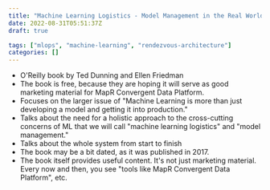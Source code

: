 ```yaml
---
title: "Machine Learning Logistics - Model Management in the Real World"
date: 2022-08-31T05:51:37Z
draft: true

tags: ["mlops", "machine-learning", "rendezvous-architecture"]
categories: []
---
```


- O'Reilly book by Ted Dunning and Ellen Friedman
- The book is free, because they are hoping it will serve as good marketing material for MapR Convergent Data Platform.
- Focuses on the larger issue of "Machine Learning is more than just developing a model and getting it into production."
- Talks about the need for a holistic approach to the cross-cutting concerns of ML that we will call "machine learning logistics" and "model management."
- Talks about the whole system from start to finish
- The book may be a bit dated, as it was published in 2017.
- The book itself provides useful content.  It's not just marketing material.  Every now and then, you see "tools like MapR Convergent Data Platform", etc.
